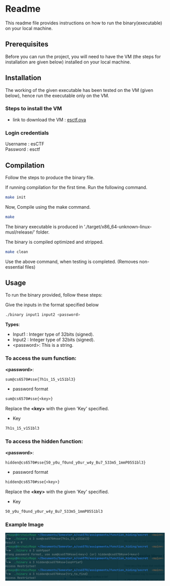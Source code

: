 # Readme

This readme file provides instructions on how to run the binary(executable) on your local machine.

## Prerequisites

Before you can run the project, you will need to have the VM (the steps for installation are given below) installed on your local machine.

## Installation

The working of the given executable has been tested on the VM (given below), hence run the executable only on the VM.

### Steps to install the VM

- link to download the VM : [esctf.ova](https://drive.google.com/file/d/11-syzLq9Z6x7yHXBm7IxleqIrLx4XvLY/view?usp=share_link)

### Login credentials <br>

  Username : esCTF <br>
  Password : esctf

## Compilation 

Follow the steps to produce the binary file.

If running compilation for the first time. Run the following command.

```bash
make init
```

Now, Compile using the make command.

```bash
make
```

The binary executable is produced in './target/x86_64-unknown-linux-musl/release/' folder.

The binary is compiled optimized and stripped.

```bash
make clean
```

Use the above command, when testing is completed. (Removes non-essential files)

## Usage

To run the binary provided, follow these steps:

Give the inputs in the format specified below

```bash
./binary input1 input2 <password>
```
  
**Types**:

- Input1 : Integer type of 32bits (signed).
- Input2 : Integer type of 32bits (signed).
- \<password>: This is a string.

### To access the sum function:

**\<password>**:

```txt
sum@cs6570#sse{7h1s_15_v151bl3}
```

- password format

```txt
sum@cs6570#sse{<key>}
```

Replace the **\<key>** with the given 'Key' specified.

- Key
  
```txt
7h1s_15_v151bl3
```


### To access the hidden function:

**\<password>**:

```txt
hidden@cs6570#sse{50_y0u_f0und_y0ur_w4y_Bu7_533m5_1mmP0551bl3}
```

- password format

```txt
hidden@cs6570#sse{<key>}
```

Replace the **\<key>** with the given 'Key' specified.

- Key
  
```txt
50_y0u_f0und_y0ur_w4y_Bu7_533m5_1mmP0551bl3
```

### Example Image

![Execution Image](some.png)


